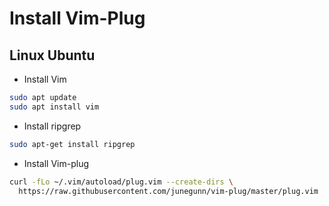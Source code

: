 # Install Vim-Plug
## Linux Ubuntu
- Install Vim
```bash
sudo apt update
sudo apt install vim
```
- Install ripgrep
```bash
sudo apt-get install ripgrep
```
- Install Vim-plug
```zsh
curl -fLo ~/.vim/autoload/plug.vim --create-dirs \
  https://raw.githubusercontent.com/junegunn/vim-plug/master/plug.vim
```

